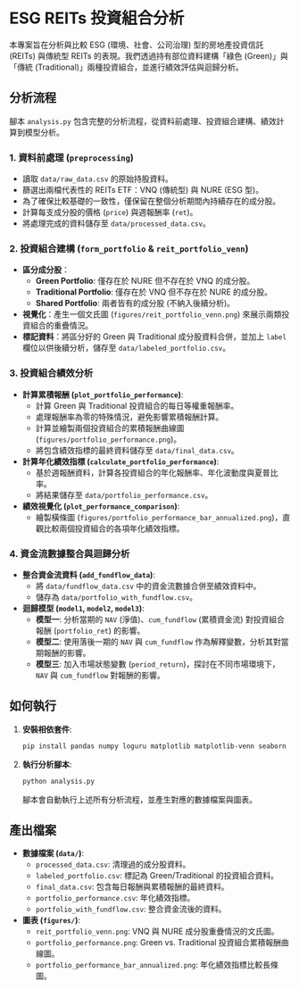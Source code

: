 # ESG REITs 投資組合分析

本專案旨在分析與比較 ESG (環境、社會、公司治理) 型的房地產投資信託 (REITs) 與傳統型 REITs 的表現。我們透過持有部位資料建構「綠色 (Green)」與「傳統 (Traditional)」兩種投資組合，並進行績效評估與迴歸分析。

## 分析流程

腳本 `analysis.py` 包含完整的分析流程，從資料前處理、投資組合建構、績效計算到模型分析。

### 1. 資料前處理 (`preprocessing`)

- 讀取 `data/raw_data.csv` 的原始持股資料。
- 篩選出兩檔代表性的 REITs ETF：VNQ (傳統型) 與 NURE (ESG 型)。
- 為了確保比較基礎的一致性，僅保留在整個分析期間內持續存在的成分股。
- 計算每支成分股的價格 (`price`) 與週報酬率 (`ret`)。
- 將處理完成的資料儲存至 `data/processed_data.csv`。

### 2. 投資組合建構 (`form_portfolio` & `reit_portfolio_venn`)

- **區分成分股**：
  - **Green Portfolio**: 僅存在於 NURE 但不存在於 VNQ 的成分股。
  - **Traditional Portfolio**: 僅存在於 VNQ 但不存在於 NURE 的成分股。
  - **Shared Portfolio**: 兩者皆有的成分股 (不納入後續分析)。
- **視覺化**：產生一個文氏圖 (`figures/reit_portfolio_venn.png`) 來展示兩類投資組合的重疊情況。
- **標記資料**：將區分好的 Green 與 Traditional 成分股資料合併，並加上 `label` 欄位以供後續分析，儲存至 `data/labeled_portfolio.csv`。

### 3. 投資組合績效分析

- **計算累積報酬 (`plot_portfolio_performance`)**:
  - 計算 Green 與 Traditional 投資組合的每日等權重報酬率。
  - 處理報酬率為零的特殊情況，避免影響累積報酬計算。
  - 計算並繪製兩個投資組合的累積報酬曲線圖 (`figures/portfolio_performance.png`)。
  - 將包含績效指標的最終資料儲存至 `data/final_data.csv`。
- **計算年化績效指標 (`calculate_portfolio_performance`)**:
  - 基於週報酬資料，計算各投資組合的年化報酬率、年化波動度與夏普比率。
  - 將結果儲存至 `data/portfolio_performance.csv`。
- **績效視覺化 (`plot_performance_comparison`)**:
  - 繪製橫條圖 (`figures/portfolio_performance_bar_annualized.png`)，直觀比較兩個投資組合的各項年化績效指標。

### 4. 資金流數據整合與迴歸分析

- **整合資金流資料 (`add_fundflow_data`)**:
  - 將 `data/fundflow_data.csv` 中的資金流數據合併至績效資料中。
  - 儲存為 `data/portfolio_with_fundflow.csv`。
- **迴歸模型 (`model1`, `model2`, `model3`)**:
  - **模型一**: 分析當期的 `NAV` (淨值)、`cum_fundflow` (累積資金流) 對投資組合報酬 (`portfolio_ret`) 的影響。
  - **模型二**: 使用落後一期的 `NAV` 與 `cum_fundflow` 作為解釋變數，分析其對當期報酬的影響。
  - **模型三**: 加入市場狀態變數 (`period_return`)，探討在不同市場環境下，`NAV` 與 `cum_fundflow` 對報酬的影響。

## 如何執行

1.  **安裝相依套件**:
    ```bash
    pip install pandas numpy loguru matplotlib matplotlib-venn seaborn statsmodels scikit-learn
    ```
2.  **執行分析腳本**:
    ```bash
    python analysis.py
    ```
    腳本會自動執行上述所有分析流程，並產生對應的數據檔案與圖表。

## 產出檔案

- **數據檔案 (`data/`)**:
  - `processed_data.csv`: 清理過的成分股資料。
  - `labeled_portfolio.csv`: 標記為 Green/Traditional 的投資組合資料。
  - `final_data.csv`: 包含每日報酬與累積報酬的最終資料。
  - `portfolio_performance.csv`: 年化績效指標。
  - `portfolio_with_fundflow.csv`: 整合資金流後的資料。
- **圖表 (`figures/`)**:
  - `reit_portfolio_venn.png`: VNQ 與 NURE 成分股重疊情況的文氏圖。
  - `portfolio_performance.png`: Green vs. Traditional 投資組合累積報酬曲線圖。
  - `portfolio_performance_bar_annualized.png`: 年化績效指標比較長條圖。

